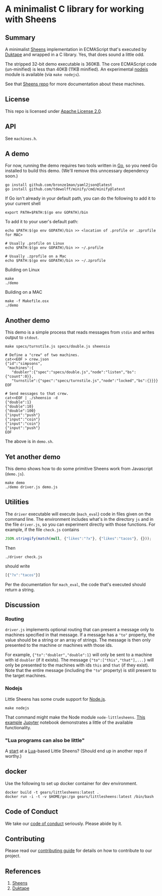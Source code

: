 # A minimalist C library for working with Sheens

## Summary

A minimalist [Sheens](https://github.com/Comcast/sheens)
implementation in ECMAScript that's executed by
[Duktape](http://duktape.org/) and wrapped in a C library.  Yes, that
does sound a little odd.

The stripped 32-bit demo executable is 360KB.  The core ECMAScript
code (un-minified) is less than 40KB (11KB minified).  An experimental
[nodejs](https://nodejs.org/en/) module is available (via `make
nodejs`).

See that [Sheens repo](https://github.com/Comcast/sheens) for more
documentation about these machines.

## License

This repo is licensed under [Apache License 2.0](LICENSE).

## API

See `machines.h`.

## A demo

For now, running the demo requires two tools written in
[Go](https://golang.org/), so you need Go installed to build this
demo.  (We'll remove this unncessary dependency soon.)

```Shell
go install github.com/bronze1man/yaml2json@latest
go install github.com/tdewolff/minify/cmd/minify@latest
```

If Go isn't already in your default path, you can do the following to add it to your current shell

```Shell
export PATH=$PATH:$(go env GOPATH)/bin
```

To add it to your user's default path:

```Shell
echo $PATH:$(go env GOPATH)/bin >> <location of .profile or .zprofile for MAC>

# Usually .profile on Linux
echo $PATH:$(go env GOPATH)/bin >> ~/.profile

# Usually .zprofile on a Mac
echo $PATH:$(go env GOPATH)/bin >> ~/.zprofile

```

Building on Linux

```Shell
make
./demo
```

Building on a MAC 

```Shell
make -f Makefile.osx
./demo
```

## Another demo

This demo is a simple process that reads messages from `stdin` and
writes output to `stdout`.

```Shell
make specs/turnstile.js specs/double.js sheensio

# Define a "crew" of two machines.
cat<<EOF > crew.json
{"id":"simpsons",
 "machines":{
   "doubler":{"spec":"specs/double.js","node":"listen","bs":{"count":0}},
   "turnstile":{"spec":"specs/turnstile.js","node":"locked","bs":{}}}}
EOF

# Send messages to that crew.
cat<<EOF | ./sheensio -d
{"double":1}
{"double":10}
{"double":100}
{"input":"push"}
{"input":"coin"}
{"input":"coin"}
{"input":"push"}
EOF
```

The above is in `demo.sh`.


## Yet another demo

This demo shows how to do some primitive Sheens work from Javascript
(`demo.js`).

```Shel
make demo
./demo driver.js demo.js
```

## Utilities

The `driver` executable will execute (`mach_eval`) code in files given
on the command line.  The environment includes what's in the directory
`js` and in the file `driver.js`, so you can experiment directly with
those functions.  For example, if the file `check.js` contains

```Javascript
JSON.stringify(match(null, {"likes":"?x"}, {"likes":"tacos"}, {}));
```

Then

```Shell
./driver check.js
```

should write

```Javascript
[{"?x":"tacos"}]
```

Per the documentation for `mach_eval`, the code that's executed should
return a string.


## Discussion

### Routing

`driver.js` implements optional routing that can present a message
only to machines specified in that message.  If a message has a `"to"`
property, the value should be a string or an array of strings.  The
message is then only presented to the machine or machines with those
ids.

For example, `{"to":"doubler","double":1}` will only be sent to a
machine with id `doubler` (if it exists).  The message
`{"to":["this","that"],...}` will only be presented to the machines
with ids `this` and `that` (if they exist).  Note that the entire
message (including the `"to"` property) is still present to the target
machines.

### Nodejs

Little Sheens has some crude support for [Node.js](https://nodejs.org/en/).

```Shell
make nodejs
```

That command might make the Node module `node-littlesheens`.  [This
example](sheens.ipynb) [Jupyter](http://jupyter.org/) notebook
demonstrates a little of the available functionality.

### "Lua programs can also be little"

A [start](misc/match.lua) at a [Lua](https://www.lua.org/)-based
Little Sheens?  (Should end up in another repo if worthy.)

## docker

Use the following to set up docker container for dev environment.

```
docker build -t gears/littlesheens:latest .
docker run -i -t -v $HOME/go:/go gears/littlesheens:latest /bin/bash
```

## Code of Conduct

We take our [code of conduct](CODE_OF_CONDUCT.md) seriously. Please
abide by it.


## Contributing

Please read our [contributing guide](CONTRIBUTING.md) for details on
how to contribute to our project.


## References

1. [Sheens](https://github.com/Comcast/sheens)
1. [Duktape](http://duktape.org/)
